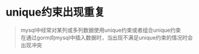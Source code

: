 # unique约束出现重复
> mysql中经常对某列或多列数据使用unique约束或者组合unique约束  
在通过gorm向mysql中插入数据时，当出现不满足unique约束的情况时会出现冲突